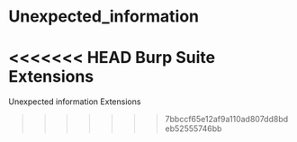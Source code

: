 # Unexpected_information
<<<<<<< HEAD
Burp Suite Extensions
=======
Unexpected information Extensions
>>>>>>> 7bbccf65e12af9a110ad807dd8bdeb52555746bb
